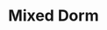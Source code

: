 ---
title: Mixed Dorm
slug: mixed-dorm
summary: Our dorms have a maximum of 8 beds. Linen is provided, guests to supply own towels.
image: /images/accommodation/mixed-dorm/card.webp
banner: /images/accommodation/mixed-dorm/banner.webp
seo_title: Dorms
seo_description: Our dorms have a maximum of 8 beds. Linen is provided, guests to supply own towels.
seo_image: src/images/accommodation/mixed-dorm/dorm1.webp
published: true
features: [Bunk beds, Shared bathroom facilities, Towels available]
gallery:
- src: /images/accommodation/mixed-dorm/dorm1.webp
  alt: Mixed Dorm Overview
- src: /images/accommodation/mixed-dorm/dorm2.webp
  alt: Mixed Dorm Interior
- src: /images/accommodation/mixed-dorm/dorm3.webp
  alt: Mixed Dorm Beds
- src: /images/accommodation/mixed-dorm/dorm4.webp
  alt: Mixed Dorm View
- src: /images/accommodation/mixed-dorm/dorm5.webp
  alt: Mixed Dorm Additional View 1
- src: /images/accommodation/mixed-dorm/dorm6.webp
  alt: Mixed Dorm Additional View 2
- src: /images/accommodation/mixed-dorm/dorm7.webp
  alt: Mixed Dorm Additional View 3
- src: /images/accommodation/mixed-dorm/dorm8.webp
  alt: Mixed Dorm Additional View 4
---